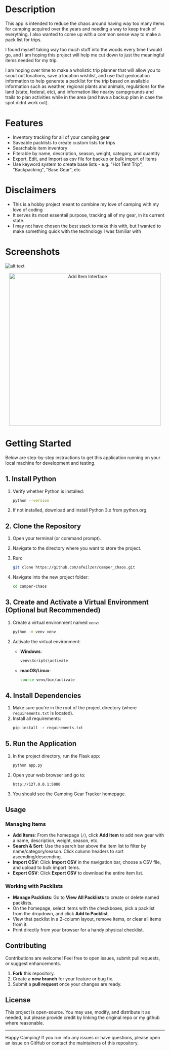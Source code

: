 # Description
This app is intended to reduce the chaos around having way too many items for camping acquired over the years and needing a way to keep track of everything. I also wanted to come up with a common sense way to make a pack list for trips. 

I found myself taking way too much stuff into the woods every time I would go, and I am hoping this project will help me cut down to just the meaningful items needed for my trip. 

I am hoping over time to make a wholistic trip planner that will allow you to scout out locations, save a location wishlist, and use that geolocation information to help generate a packlist for the trip based on available information such as weather, regional plants and animals, regulations for the land (state, federal, etc), and information like nearby campgrounds and trails to plan activities while in the area (and have a backup plan in case the spot didnt work out).

# Features
* Inventory tracking for all of your camping gear
* Saveable packlists to create custom lists for trips
* Searchable item inventory
* Fiterable by name, description, season, weight, category, and quantity
* Export, Edit, and Import as csv file for backup or bulk import of items
* Use keyword system to create base lists - e.g. "Hot Tent Trip", "Backpacking", "Base Gear", etc

# Disclaimers
* This is a hobby project meant to combine my love of camping with my love of coding
* It serves its most essentail purpose, tracking all of my gear, in its current state.
* I may not have chosen the best stack to make this with, but I wanted to make something quick with the technology I was familiar with

# Screenshots

![alt text](https://github.com/afeilzer/camper_chaos/blob/master/screenshots/camper_chaos_additem_interface.png?raw=true)
<p align="center">
    <img src="https://github.com/afeilzer/camper_chaos/blob/master/screenshots/camper_chaos_additem_interface.png?raw=true" alt="Add Item Interface" width="480" style="margin: 0 auto; display: block;">
</p>

# Getting Started

Below are step-by-step instructions to get this application running on your local machine for development and testing.

## 1. Install Python

1. Verify whether Python is installed:
   ```bash
   python --version
   ```

2. If not installed, download and install Python 3.x from python.org.

## 2. Clone the Repository

1. Open your terminal (or command prompt).
2. Navigate to the directory where you want to store the project.
3. Run:
   ```bash
   git clone https://github.com/afeilzer/camper_chaos.git
   ```

4. Navigate into the new project folder:
   ```bash
   cd camper-chaos
   ```

## 3. Create and Activate a Virtual Environment (Optional but Recommended)

1. Create a virtual environment named `venv`:
   ```bash
   python -m venv venv
   ```

2. Activate the virtual environment:
   * **Windows**:
     ```bash
     venv\Scripts\activate
     ```
   * **macOS/Linux**:
     ```bash
     source venv/bin/activate
     ```

## 4. Install Dependencies

1. Make sure you're in the root of the project directory (where `requirements.txt` is located).
2. Install all requirements:
   ```bash
   pip install -r requirements.txt
   ```

## 5. Run the Application

1. In the project directory, run the Flask app:
   ```bash
   python app.py
   ```

2. Open your web browser and go to:
   ```
   http://127.0.0.1:5000
   ```

3. You should see the Camping Gear Tracker homepage.

## Usage

### Managing Items

- **Add Items**: From the homepage (`/`), click **Add Item** to add new gear with a name, description, weight, season, etc.
- **Search & Sort**: Use the search bar above the item list to filter by name/category/season. Click column headers to sort ascending/descending.
- **Import CSV**: Click **Import CSV** in the navigation bar, choose a CSV file, and upload to bulk import items.
- **Export CSV**: Click **Export CSV** to download the entire item list.

### Working with Packlists

- **Manage Packlists**: Go to **View All Packlists** to create or delete named packlists.
- On the homepage, select items with the checkboxes, pick a packlist from the dropdown, and click **Add to Packlist**.
- View that packlist in a 2-column layout, remove items, or clear all items from it.
- Print directly from your browser for a handy physical checklist.

## Contributing

Contributions are welcome! Feel free to open issues, submit pull requests, or suggest enhancements.

1. **Fork** this repository.
2. Create a **new branch** for your feature or bug fix.
3. Submit a **pull request** once your changes are ready.

## License

This project is open-source. You may use, modify, and distribute it as needed, but please provide credit by linking the original repo or my github where reasonable.

---

Happy Camping! If you run into any issues or have questions, please open an issue on GitHub or contact the maintainers of this repository.